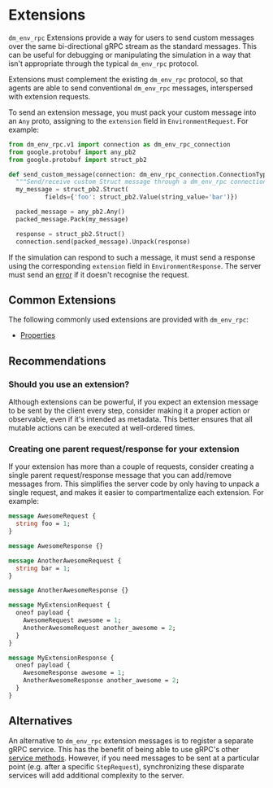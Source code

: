 # Extensions

`dm_env_rpc` Extensions provide a way for users to send custom messages over the
same bi-directional gRPC stream as the standard messages. This can be useful for
debugging or manipulating the simulation in a way that isn't appropriate through
the typical `dm_env_rpc` protocol.

Extensions must complement the existing `dm_env_rpc` protocol, so that agents
are able to send conventional `dm_env_rpc` messages, interspersed with extension
requests.

To send an extension message, you must pack your custom message into an `Any`
proto, assigning to the `extension` field in `EnvironmentRequest`. For example:

```python
from dm_env_rpc.v1 import connection as dm_env_rpc_connection
from google.protobuf import any_pb2
from google.protobuf import struct_pb2

def send_custom_message(connection: dm_env_rpc_connection.ConnectionType):
  """Send/receive custom Struct message through a dm_env_rpc connection."""
  my_message = struct_pb2.Struct(
          fields={'foo': struct_pb2.Value(string_value='bar')})

  packed_message = any_pb2.Any()
  packed_message.Pack(my_message)

  response = struct_pb2.Struct()
  connection.send(packed_message).Unpack(response)
```

If the simulation can respond to such a message, it must send a response using
the corresponding `extension` field in `EnvironmentResponse`. The server must
send an [error](../overview.md#errors) if it doesn't recognise the request.

## Common Extensions

The following commonly used extensions are provided with `dm_env_rpc`:

*   [Properties](properties.md)

## Recommendations

### Should you use an extension?

Although extensions can be powerful, if you expect an extension message to be
sent by the client every step, consider making it a proper action or observable,
even if it's intended as metadata. This better ensures that all mutable actions
can be executed at well-ordered times.

### Creating one parent request/response for your extension

If your extension has more than a couple of requests, consider creating a single
parent request/response message that you can add/remove messages from. This
simplifies the server code by only having to unpack a single request, and makes
it easier to compartmentalize each extension. For example:

```proto
message AwesomeRequest {
  string foo = 1;
}

message AwesomeResponse {}

message AnotherAwesomeRequest {
  string bar = 1;
}

message AnotherAwesomeResponse {}

message MyExtensionRequest {
  oneof payload {
    AwesomeRequest awesome = 1;
    AnotherAwesomeRequest another_awesome = 2;
  }
}

message MyExtensionResponse {
  oneof payload {
    AwesomeResponse awesome = 1;
    AnotherAwesomeResponse another_awesome = 2;
  }
}
```

## Alternatives

An alternative to `dm_env_rpc` extension messages is to register a separate gRPC
service. This has the benefit of being able to use gRPC's other
[service methods](https://grpc.io/docs/guides/concepts/#service-definition).
However, if you need messages to be sent at a particular point (e.g. after a
specific `StepRequest`), synchronizing these disparate services will add
additional complexity to the server.
